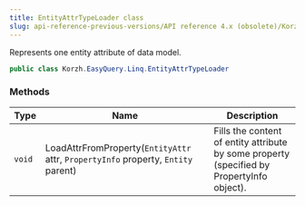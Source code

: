 ```yaml
---
title: EntityAttrTypeLoader class
slug: api-reference-previous-versions/API reference 4.x (obsolete)/Korzh.EasyQuery.Linq namespace/entityattrtypeloader-class
---
```



Represents one entity attribute of data model.
```csharp
public class Korzh.EasyQuery.Linq.EntityAttrTypeLoader

```

### Methods

| Type | Name | Description | 
| --- | --- | --- | 
| `void` | LoadAttrFromProperty(`EntityAttr` attr, `PropertyInfo` property, `Entity` parent) | Fills the content of entity attribute by some property (specified by PropertyInfo object). |